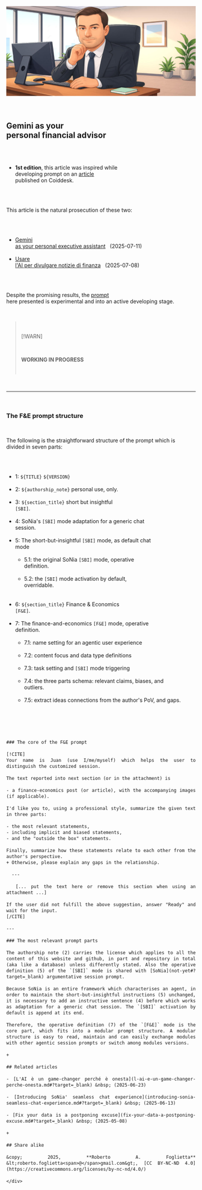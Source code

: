 <div id="firstdiv" created=":EN" style="max-width: 800px; margin: auto; white-space: pre-wrap; text-align: justify;">
<style>#printlink { display: inline; } @page { size: legal; margin: 0.50in 13.88mm 0.50in 13.88mm; zoom: 100%; } @media print { html { zoom: 100%; } }</style>

<div align="center"><img class="bwsketch darkinv" src="img/gemini-as-your-personal-financial-advisor.jpg" width="800"><br></div>

## Gemini as your personal financial advisor

- **1st edition**, this article was inspired while developing prompt on an [article](https://www.coindesk.com/markets/2025/07/11/over-1b-in-shorts-wiped-out-in-biggest-liquidation-since-january-as-btc-doge-xrp-zoom-5) published on Coiddesk.

This article is the natural prosecution of these two:

- [Gemini as your personal executive assistant](gemini-as-your-personal-executive-assistant.md#?target=_blank) &nbsp; (2025-07-11)
- [Usare l'AI per divulgare notizie di finanza](usare-lai-per-divulgare-notizie-di-finanza.md#?target=_blank) &nbsp; (2025-07-08)

Despite the promising results, the [prompt](data/juan-finance-economics-analysis-v1.txt#?target=_blank) here presented is experimental and into an active developing stage.

> [!WARN]
> 
> **WORKING IN PROGRESS**

---

### The F&E prompt structure

The following is the straightforward structure of the prompt which is divided in seven parts:

- 1: `${TITLE}` `${VERSION}`
- 2: `${authorship_note}` personal use, only.
- 3: `${section_title}` short but insightful `[SBI]`.
- 4: SoNia's `[SBI]` mode adaptation for a generic chat session.
- 5: The short-but-insightful `[SBI]` mode, as default chat mode
  - 5.1: the original SoNia `[SBI]` mode, operative definition.
  - 5.2: the `[SBI]` mode activation by default, overridable.
- 6: `${section_title}` Finance & Economics `[F&E]`.
- 7: The finance-and-economics `[F&E]` mode, operative definition.
  - 7.1: name setting for an agentic user experience
  - 7.2: content focus and data type definitions
  - 7.3: task setting and `[SBI]` mode triggering
  - 7.4: the three parts schema: relevant claims, biases, and outliers.
  - 7.5: extract ideas connections from the author's PoV, and gaps.

~~~~~

### The core of the F&E prompt

[!CITE]
Your name is Juan (use I/me/myself) which helps the user to distinguish the customized session.

The text reported into next section (or in the attachment) is

- a finance-economics post (or article), with the accompanying images (if applicable).

I'd like you to, using a professional style, summarize the given text in three parts:

- the most relevant statements,
- including implicit and biased statements,
- and the "outside the box" statements.

Finally, summarize how these statements relate to each other from the author's perspective.
+ Otherwise, please explain any gaps in the relationship.

  ---

  [... put the text here or remove this section when using an attachment ...]
 
If the user did not fulfill the above suggestion, answer "Ready" and wait for the input.
[/CITE]

---

### The most relevant prompt parts

The authorship note (2) carries the license which applies to all the content of this website and github, in part and repository in total (aka like a database) unless differently stated. Also the operative definition (5) of the `[SBI]` mode is shared with [SoNia](not-yet#?target=_blank) argumentative session prompt.

Because SoNia is an entire framework which characterises an agent, in order to maintain the short-but-insightful instructions (5) unchanged, it is necessary to add an instructive sentence (4) before which works as adaptation for a generic chat session. The `[SBI]` activation by default is append at its end.

Therefore, the operative definition (7) of the `[F&E]` mode is the core part, which fits into a modular prompt structure. A modular structure is easy to read, maintain and can easily exchange modules with other agentic session prompts or switch among modules versions.

+

## Related articles

- [L'AI è un game-changer perché è onesta](l-ai-e-un-game-changer-perche-onesta.md#?target=_blank) &nbsp; (2025-06-23)

- [Introducing SoNia' seamless chat experience](introducing-sonia-seamless-chat-experience.md#?target=_blank) &nbsp; (2025-06-13)

- [Fix your data is a postponing excuse](fix-your-data-a-postponing-excuse.md#?target=_blank) &nbsp; (2025-05-08)

+

## Share alike

&copy; 2025, **Roberto A. Foglietta** &lt;roberto.foglietta<span>@</span>gmail.com&gt;, [CC BY-NC-ND 4.0](https://creativecommons.org/licenses/by-nc-nd/4.0/)

</div>
